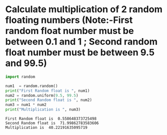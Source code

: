 # Calculate multiplication of 2 random floating numbers                                        (Note:-First random float number must be between 0.1 and 1 ; Second random float number must be between 9.5 and 99.5)


```python
import random

num1  = random.random()
print("First Random float is ", num1)
num2 = random.uniform(9.5, 99.5)
print("Second Random float is ", num2)
num3 = num1 * num2
print("Multiplication is ", num3)
```

    First Random float is  0.558648373725498
    Second Random float is  71.99862783583606
    Multiplication is  40.22191635095719
    


```python

```
